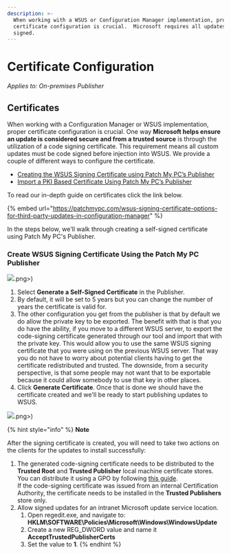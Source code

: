 ```yaml
---
description: >-
  When working with a WSUS or Configuration Manager implementation, proper
  certificate configuration is crucial.  Microsoft requires all updates to be
  signed.
---
```


# Certificate Configuration

_Applies to: On-premises Publisher_

## Certificates

When working with a Configuration Manager or WSUS implementation, proper certificate configuration is crucial. One way **Microsoft helps ensure an update is considered secure and from a trusted source** is through the utilization of a code signing certificate. This requirement means all custom updates must be code signed before injection into WSUS. We provide a couple of different ways to configure the certificate.&#x20;

* [Creating the WSUS Signing Certificate using Patch My PC’s Publisher](https://patchmypc.com/wsus-signing-certificate-options-for-third-party-updates-in-configuration-manager#topic4)
* [Import a PKI Based Certificate Using Patch My PC’s Publisher](https://patchmypc.com/wsus-signing-certificate-options-for-third-party-updates-in-configuration-manager#topic5)

&#x20;To read our in-depth guide on certificates click the link below.

{% embed url="https://patchmypc.com/wsus-signing-certificate-options-for-third-party-updates-in-configuration-manager" %}

In the steps below, we'll walk through creating a self-signed certificate using Patch My PC's Publisher.

### Create WSUS Signing Certificate Using the Patch My PC Publisher

![](/_images/gitbook/image%20%281213).png>)

1. &#x20;Select **Generate a Self-Signed Certificate** in the Publisher.
2. &#x20;By default, it will be set to 5 years but you can change the number of years the certificate is valid for.&#x20;
3. The other configuration you get from the publisher is that by default we do allow the private key to be exported. The benefit with that is that you do have the ability, if you move to a different WSUS server, to export the code-signing certificate generated through our tool and import that with the private key. This would allow you to use the same WSUS signing certificate that you were using on the previous WSUS server. That way you do not have to worry about potential clients having to get the certificate redistributed and trusted. The downside, from a security perspective, is that some people may not want that to be exportable because it could allow somebody to use that key in other places.
4. Click **Generate Certificate**. Once that is done we should have the certificate created and we'll be ready to start publishing updates to WSUS.&#x20;

![](/_images/gitbook/image%20%281086).png>)

{% hint style="info" %}
**Note**

After the signing certificate is created, you will need to take two actions on the clients for the updates to install successfully:

1. The generated code-signing certificate needs to be distributed to the **Trusted Root** and **Trusted Publisher** local machine certificate stores. You can distribute it using a GPO by following [this guide](https://patchmypc.com/how-to-deploy-the-wsus-signing-certificate-for-third-party-software-updates#topic2).\
   If the code-signing certificate was issued from an internal Certification Authority, the certificate needs to be installed in the **Trusted Publishers** store only.
2. Allow signed updates for an intranet Microsoft update service location.
   1. Open regedit.exe, and navigate to: **HKLM\SOFTWARE\Policies\Microsoft\Windows\WindowsUpdate**
   2. Create a new REG\_DWORD value and name it **AcceptTrustedPublisherCerts**
   3. Set the value to **1**.
{% endhint %}
